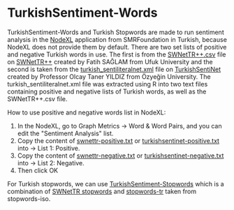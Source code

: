 # TurkishSentiment-Words

TurkishSentiment-Words and Turkish Stopwords are made to run sentiment analysis in the [NodeXL](https://www.smrfoundation.org/nodexl/) application from SMRFoundation in Turkish, because NodeXL does not provide them by default. There are two set lists of positive and negative Turkish words in use. The first is from the [SWNetTR++.csv](https://github.com/swnettr/SWNetTR/blob/master/SWNetTR%2B%2B.csv) file on [SWNetTR++](https://github.com/swnettr/SWNetTR) created by Fatih SAĞLAM from Ufuk University and the second is taken from the [turkish_sentiliteralnet.xml](https://github.com/StarlangSoftware/TurkishSentiNet/blob/master/src/main/resources/turkish_sentiliteralnet.xml) file on [TurkishSentiNet](https://github.com/StarlangSoftware/TurkishSentiNet) created by Professor Olcay Taner YILDIZ from Özyeğin University. The turkish_sentiliteralnet.xml file was extracted using R into two text files containing positive and negative lists of Turkish words, as well as the SWNetTR++.csv file.

How to use positive and negative words list in NodeXL:
1. In the NodeXL, go to Graph Metrics -> Word & Word Pairs, and you can edit the "Sentiment Analysis" list.
2. Copy the content of [swnettr-positive.txt](https://github.com/dwicak/TurkishSentiment-Words/blob/main/swnettr-positive.txt) or [turkishsentinet-positive.txt](https://github.com/dwicak/TurkishSentiment-Words/blob/main/turkishsentinet-positive.txt) into -> List 1: Positive.
3. Copy the content of [swnettr-negative.txt](https://github.com/dwicak/TurkishSentiment-Words/blob/main/swnettr-negative.txt) or [turkishsentinet-negative.txt](https://github.com/dwicak/TurkishSentiment-Words/blob/main/turkishsentinet-negative.txt) into -> List 2: Negative.
4. Then click OK

For Turkish stopwords, we can use [TurkishSentiment-Stopwords](https://github.com/dwicak/TurkishSentiment-Words/blob/main/TurkishSentiment-Stopwords.txt) which is a combination of [SWNetTR stopwords](https://github.com/swnettr/SWNetTR/blob/master/ref.StopWordListTR.csv) and [stopwords-tr](https://github.com/stopwords-iso/stopwords-tr/blob/master/stopwords-tr.txt) taken from stopwords-iso.
